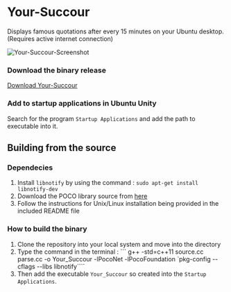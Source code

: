 # Your-Succour

Displays famous quotations after every 15 minutes on your Ubuntu desktop. (Requires active internet connection)

![Your-Succour-Screenshot](https://cloud.githubusercontent.com/assets/12946753/16707486/3eff8012-45ed-11e6-8452-a8a97edf4c4d.png)

### Download the binary release
[Download Your-Succour](https://github.com/dileepsankhla/Your-Succour/releases/download/Your-Succour/Your_Succour)

### Add to startup applications in Ubuntu Unity
Search for the program ```Startup Applications``` and add the path to executable into it.

## Building from the source

### Dependecies
1. Install ```libnotify``` by using the command : ```sudo apt-get install libnotify-dev```
2. Download the POCO library source from [here](http://pocoproject.org/releases/poco-1.7.3/poco-1.7.3.tar.gz)
3. Follow the instructions for Unix/Linux installation being provided in the included README file

### How to build the binary
1. Clone the repository into your local system and move into the directory
2. Type the command in the terminal : ``` g++ -std=c++11 source.cc parse.cc -o Your_Succour -lPocoNet -lPocoFoundation `pkg-config --cflags --libs libnotify````
3. Then add the executable ```Your_Succour``` so created into the ```Startup Applications```.


